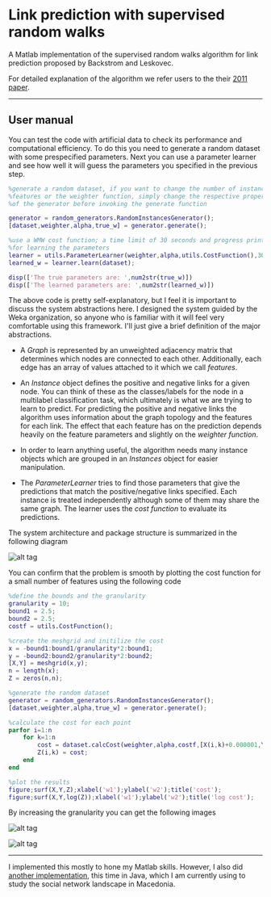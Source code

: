 Link prediction with supervised random walks
==================================

A Matlab implementation of the supervised random walks algorithm for link prediction proposed by Backstrom and Leskovec.

For detailed explanation of the algorithm we refer users to the their [2011 paper](http://arxiv.org/pdf/1011.4071.pdf).

----------------------------------
User manual
----------------------------------

You can test the code with artificial data to check its performance and computational efficiency. To do this you need to generate a random dataset with some prespecified parameters. Next you can use a parameter learner and see how well it will guess the parameters you specified in the previous step.

```matlab
%generate a random dataset, if you want to change the number of instances,
%features or the weighter function, simply change the respective properties 
%of the generator before invoking the generate function

generator = random_generators.RandomInstancesGenerator();
[dataset,weighter,alpha,true_w] = generator.generate();

%use a WMW cost function; a time limit of 30 seconds and progress printing
%for learning the parameters
learner = utils.ParameterLearner(weighter,alpha,utils.CostFunction(),30,true);
learned_w = learner.learn(dataset);

disp(['The true parameters are: ',num2str(true_w)])
disp(['The learned parameters are: ',num2str(learned_w)])
```

The above code is pretty self-explanatory, but I feel it is important to discuss the system abstractions here. I designed the system guided by the Weka organization, so anyone who is familiar with it will feel very comfortable using this framework.
I'll just give a brief definition of the major abstractions. 

- A *Graph* is represented by an unweighted adjacency matrix that determines which nodes are connected to each other. Additionally, each edge has an array of values attached to it which we call *features*.

- An *Instance* object defines the positive and negative links for a given node. You can think of these as the classes/labels for the node in a multilabel classification task, which ultimately is what we are trying to learn to predict. For predicting the positive and negative links the algorithm uses information about the graph topology and the features for each link. The effect that each feature has on the prediction depends heavily on the feature parameters and slightly on the *weighter function*. 

- In order to learn anything useful, the algorithm needs many instance objects which are grouped in an *Instances* object for easier manipulation. 

- The *ParameterLearner* tries to find those parameters that give the predictions that match the positive/negative links specified. Each instance is treated independently although some of them may share the same graph. The learner uses the *cost function* to evaluate its predictions.
 
 
The system architecture and package structure is summarized in the following diagram

![alt tag](https://raw.githubusercontent.com/gajduk/link-prediction-with-supervised-random-walks/master/architecture.png)


You can confirm that the problem is smooth by plotting the cost function for a small number of features using the following code

```matlab
%define the bounds and the granularity
granularity = 10;
bound1 = 2.5;
bound2 = 2.5;
costf = utils.CostFunction();

%create the meshgrid and initilize the cost
x = -bound1:bound1/granularity*2:bound1;
y = -bound2:bound2/granularity*2:bound2;
[X,Y] = meshgrid(x,y);
n = length(x);
Z = zeros(n,n);

%generate the random dataset
generator = random_generators.RandomInstancesGenerator();
[dataset,weighter,alpha,true_w] = generator.generate();

%calculate the cost for each point
parfor i=1:n
    for k=1:n
        cost = dataset.calcCost(weighter,alpha,costf,[X(i,k)+0.000001,Y(i,k)+0.000001]);
        Z(i,k) = cost;
    end
end

%plot the results
figure;surf(X,Y,Z);xlabel('w1');ylabel('w2');title('cost');
figure;surf(X,Y,log(Z));xlabel('w1');ylabel('w2');title('log cost');
```

By increasing the granularity you can get the following images

![alt tag](https://raw.githubusercontent.com/gajduk/link-prediction-with-supervised-random-walks/master/cost.png)

![alt tag](https://raw.githubusercontent.com/gajduk/link-prediction-with-supervised-random-walks/master/log_cost.png)


-------------------

I implemented this mostly to hone my Matlab skills.
However, I also did [another implementation](https://github.com/gajduk/TwitterLinkPrediction), this time in Java, which I am currently using to study the social network landscape in Macedonia.